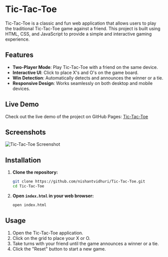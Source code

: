 # Tic-Tac-Toe

Tic-Tac-Toe is a classic and fun web application that allows users to play the traditional Tic-Tac-Toe game against a friend. This project is built using HTML, CSS, and JavaScript to provide a simple and interactive gaming experience.

## Features

- **Two-Player Mode**: Play Tic-Tac-Toe with a friend on the same device.
- **Interactive UI**: Click to place X's and O's on the game board.
- **Win Detection**: Automatically detects and announces the winner or a tie.
- **Responsive Design**: Works seamlessly on both desktop and mobile devices.

## Live Demo

Check out the live demo of the project on GitHub Pages: [Tic-Tac-Toe](https://nishantvidhuri.github.io/Tic-Tac-Toe/)

## Screenshots

![Tic-Tac-Toe Screenshot](path/to/your/screenshot.png)

## Installation

1. **Clone the repository:**

    ```bash
    git clone https://github.com/nishantvidhuri/Tic-Tac-Toe.git
    cd Tic-Tac-Toe
    ```

2. **Open `index.html` in your web browser:**

    ```bash
    open index.html
    ```

## Usage

1. Open the Tic-Tac-Toe application.
2. Click on the grid to place your X or O.
3. Take turns with your friend until the game announces a winner or a tie.
4. Click the "Reset" button to start a new game.


